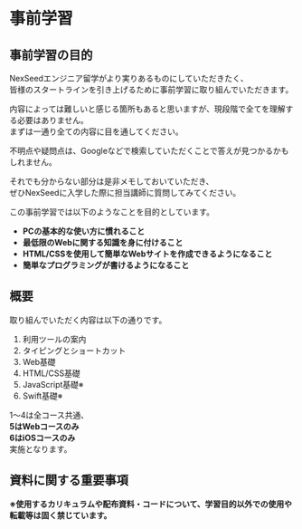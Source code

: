 # 事前学習

## 事前学習の目的
NexSeedエンジニア留学がより実りあるものにしていただきたく、  
皆様のスタートラインを引き上げるために事前学習に取り組んでいただきます。

内容によっては難しいと感じる箇所もあると思いますが、現段階で全てを理解する必要はありません。  
まずは一通り全ての内容に目を通してください。

不明点や疑問点は、Googleなどで検索していただくことで答えが見つかるかもしれません。

それでも分からない部分は是非メモしておいていただき、  
ぜひNexSeedに入学した際に担当講師に質問してみてください。

この事前学習では以下のようなことを目的としています。

- **PCの基本的な使い方に慣れること**
- **最低限のWebに関する知識を身に付けること**
- **HTML/CSSを使用して簡単なWebサイトを作成できるようになること**
- **簡単なプログラミングが書けるようになること**


## 概要
取り組んでいただく内容は以下の通りです。

1. 利用ツールの案内
2. タイピングとショートカット
3. Web基礎
4. HTML/CSS基礎
5. JavaScript基礎※
6. Swift基礎※

1〜4は全コース共通、  
**5はWebコースのみ**  
**6はiOSコースのみ**  
実施となります。


## 資料に関する重要事項
**※使用するカリキュラムや配布資料・コードについて、学習目的以外での使用や転載等は固く禁じています。**
